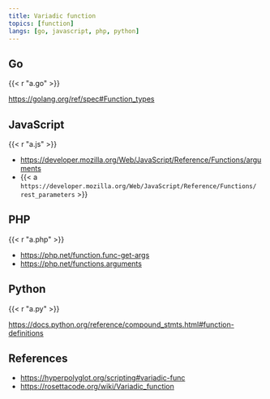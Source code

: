 ```yaml
---
title: Variadic function
topics: [function]
langs: [go, javascript, php, python]
---
```


## Go

{{< r "a.go" >}}

<https://golang.org/ref/spec#Function_types>

## JavaScript

{{< r "a.js" >}}

- <https://developer.mozilla.org/Web/JavaScript/Reference/Functions/arguments>
- {{< a `https://developer.mozilla.org/Web/JavaScript/Reference/Functions/
   rest_parameters` >}}

## PHP

{{< r "a.php" >}}

- <https://php.net/function.func-get-args>
- <https://php.net/functions.arguments>

## Python

{{< r "a.py" >}}

<https://docs.python.org/reference/compound_stmts.html#function-definitions>

## References

- <https://hyperpolyglot.org/scripting#variadic-func>
- <https://rosettacode.org/wiki/Variadic_function>
